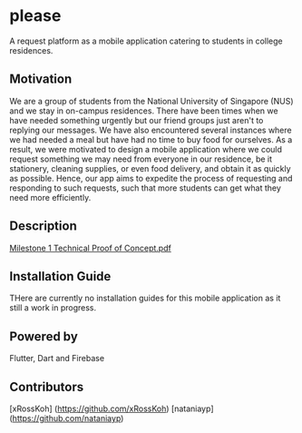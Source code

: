 # please

A request platform as a mobile application catering to students in college residences.

## Motivation

We are a group of students from the National University of Singapore (NUS) and we stay in on-campus residences. There have been times when we have needed something urgently but our friend groups just aren't to replying our messages.  We have also encountered several instances where we had needed a meal but have had no time to buy food for ourselves. As a result, we were motivated to design a mobile application where we could request something we may need from everyone in our residence, be it stationery, cleaning supplies, or even food delivery, and obtain it as quickly as possible. Hence, our app aims to expedite the process of requesting and responding to such requests, such that more students can get what they need more efficiently.

## Description

[Milestone 1 Technical Proof of Concept.pdf](https://github.com/nataniayp/please/files/6559964/Milestone.1.Technical.Proof.of.Concept.pdf)

## Installation Guide

THere are currently no installation guides for this mobile application as it still a work in progress.

## Powered by

Flutter, Dart and Firebase

## Contributors

[xRossKoh] (https://github.com/xRossKoh)
[nataniayp] (https://github.com/nataniayp)
